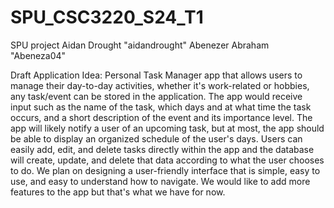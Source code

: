 # SPU_CSC3220_S24_T1
 SPU project
Aidan Drought 
"aidandrought"
Abenezer Abraham
"Abeneza04"


Draft Application Idea:
Personal Task Manager app that allows users to manage their day-to-day activities, whether it's work-related or hobbies, any task/event can be stored in the application. The app would receive input such as the name of the task, which days and at what time the task occurs, and a short description of the event and its importance level. The app will likely notify a user of an upcoming task, but at most, the app should be able to display an organized schedule of the user's days. Users can easily add, edit, and delete tasks directly within the app and the database will create, update, and delete that data according to what the user chooses to do. We plan on designing a user-friendly interface that is simple, easy to use, and easy to understand how to navigate. We would like to add more features to the app but that's what we have for now.
